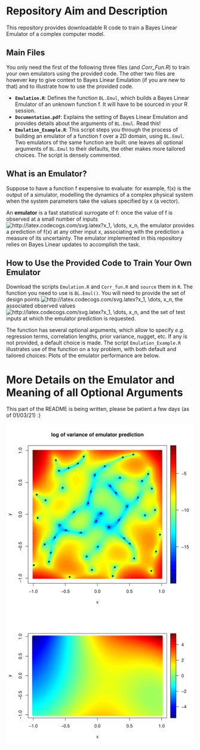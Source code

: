 # Repository Aim and Description
This repository provides downloadable R code to train a Bayes Linear Emulator of a complex computer model.

## Main Files
You only need the first of the following three files (and _Corr_Fun.R_) to train your own emulators using the provided code. The other two files are however key to give context to Bayes Linear Emulation (if you are new to that) and to illustrate how to use the provided code.
* **`Emulation.R`**: Defines the function `BL.Emul`, which builds a Bayes Linear Emulator of an unknown function f. It will have to be sourced in your R session.
* **`Documentation.pdf`**: Explains the setting of Bayes Linear Emulation and provides details about the arguments of `BL.Emul`. Read this!
* **`Emulation_Example.R`**: This script steps you through the process of building an emulator of a function f over a 2D domain, using `BL.Emul`. Two emulators of the same function are built: one leaves all optional arguments of `BL.Emul` to their defaults, the other makes more tailored choices. The script is densely commented.

## What is an Emulator?
Suppose to have a function f expensive to evaluate: for example, f(x) is the output of 
a simulator, modelling the dynamics of a complex physical system when the system parameters take the values specified by x (a vector). 

An **emulator** is a fast statistical surrogate of f: once the value of f is observed at a small number of inputs
<img src="http://latex.codecogs.com/svg.latex?x_1,&space;\dots,&space;x_n" title="http://latex.codecogs.com/svg.latex?x_1, \dots, x_n" />,
the emulator provides a prediction of f(x) at any other input x, associating with the prediction a measure of its uncertainty. 
The emulator implemented in this repository relies on Bayes Linear updates to accomplish the task.

## How to Use the Provided Code to Train Your Own Emulator
Download the scripts `Emulation.R` and `Corr_fun.R` and `source` them in `R`. The function you need to use is `BL.Emul()`. 
You will need to provide the set of design points
<img src="http://latex.codecogs.com/svg.latex?x_1,&space;\dots,&space;x_n" title="http://latex.codecogs.com/svg.latex?x_1, \dots, x_n" />,
the associated observed values 
<img src="http://latex.codecogs.com/svg.latex?f(x_1),&space;\dots,&space;f(x_n)" title="http://latex.codecogs.com/svg.latex?x_1, \dots, x_n" />,
and the set of test inputs at which the emulator prediction is requested.

The function has several optional arguments, which allow to specify *e.g.* regression terms, correlation lengths, prior variance, nugget, etc. If any is not provided, a default choice is made. The script `Emulation_Example.R` illustrates use of the function on a toy problem, with both default and tailored choices: Plots of the emulator performance are below.

# More Details on the Emulator and Meaning of all Optional Arguments
<!--
An overview of the role of each optional argument is provided inside 
-->
This part of the README is being written, please be patient a few days (as of 01/03/21) :)

<img width="500" src="https://github.com/dario-domi/Bayes-Linear-Emulation/blob/main/Pictures/Emul_Var.png">
<img width="500" src="https://github.com/dario-domi/Bayes-Linear-Emulation/blob/main/Pictures/Function_f.png">


<!--
## Computational Note
but outperforms a "more natural" nested-loop structure by orders of magnitude. The  
# A bit more detail
-->

